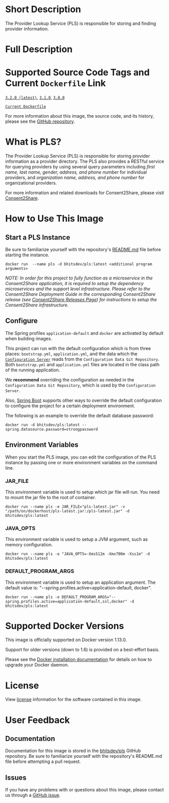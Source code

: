 
# Short Description
The Provider Lookup Service (PLS) is responsible for storing and finding provider information.

# Full Description

# Supported Source Code Tags and Current `Dockerfile` Link

[`3.2.0 (latest)`](https://github.com/bhits-dev/pls/releases/tag/3.2.0), [`3.1.0`](https://github.com/bhits-dev/pls/releases/tag/3.1.0), [`3.0.0`](https://github.com/bhits-dev/pls/releases/tag/3.0.0)

[`Current Dockerfile`](../pls/src/main/docker/Dockerfile)

For more information about this image, the source code, and its history, please see the [GitHub repository](https://github.com/bhits-dev/pls).

# What is PLS?

The Provider Lookup Service (PLS) is responsible for storing provider information as a provider directory. The PLS also provides a RESTful service for querying providers by using several query parameters including *first name, last name, gender, address, and phone number* for individual providers, and *organization name, address, and phone number* for organizational providers.

For more information and related downloads for Consent2Share, please visit [Consent2Share](https://bhits.github.io/consent2share/).

# How to Use This Image

## Start a PLS Instance

Be sure to familiarize yourself with the repository's [README.md](https://github.com/bhits-dev/pls) file before starting the instance.

`docker run  --name pls -d bhitsdev/pls:latest <additional program arguments>`

*NOTE: In order for this project to fully function as a microservice in the Consent2Share application, it is required to setup the dependency microservices and the support level infrastructure. Please refer to the Consent2Share Deployment Guide in the corresponding Consent2Share release (see [Consent2Share Releases Page](https://github.com/bhits-dev/consent2share/releases)) for instructions to setup the Consent2Share infrastructure.*
 
## Configure

The Spring profiles `application-default` and `docker` are activated by default when building images.

This project can run with the default configuration which is from three places: `bootstrap.yml`, `application.yml`, and the data which the [`Configuration Server`](https://github.com/bhits-dev/config-server) reads from the `Configuration Data Git Repository`. Both `bootstrap.yml` and `application.yml` files are located in the class path of the running application.

We **recommend** overriding the configuration as needed in the `Configuration Data Git Repository`, which is used by the `Configuration Server`.

Also, [Spring Boot](https://projects.spring.io/spring-boot/) supports other ways to override the default configuration to configure the project for a certain deployment environment. 

The following is an example to override the default database password:

`docker run -d bhitsdev/pls:latest --spring.datasource.password=strongpassword`

## Environment Variables

When you start the PLS image, you can edit the configuration of the PLS instance by passing one or more environment variables on the command line. 

### JAR_FILE

This environment variable is used to setup which jar file will run. You need to mount the jar file to the root of container.

`docker run --name pls -e JAR_FILE="pls-latest.jar" -v "/path/on/dockerhost/pls-latest.jar:/pls-latest.jar" -d bhitsdev/pls:latest`

### JAVA_OPTS 

This environment variable is used to setup a JVM argument, such as memory configuration.

`docker run --name pls -e "JAVA_OPTS=-Xms512m -Xmx700m -Xss1m" -d bhitsdev/pls:latest`

### DEFAULT_PROGRAM_ARGS 

This environment variable is used to setup an application argument. The default value is: "--spring.profiles.active=application-default, docker".

`docker run --name pls -e DEFAULT_PROGRAM_ARGS="--spring.profiles.active=application-default,ssl,docker" -d bhitsdev/pls:latest`

# Supported Docker Versions

This image is officially supported on Docker version 1.13.0.

Support for older versions (down to 1.6) is provided on a best-effort basis.

Please see the [Docker installation documentation](https://docs.docker.com/engine/installation/) for details on how to upgrade your Docker daemon.

# License

View [license](https://github.com/bhits-dev/pls/blob/master/LICENSE) information for the software contained in this image.

# User Feedback

## Documentation
 
Documentation for this image is stored in the [bhitsdev/pls](https://github.com/bhits-dev/pls) GitHub repository. Be sure to familiarize yourself with the repository's README.md file before attempting a pull request.

## Issues

If you have any problems with or questions about this image, please contact us through a [GitHub issue](https://github.com/bhits-dev/pls/issues).

